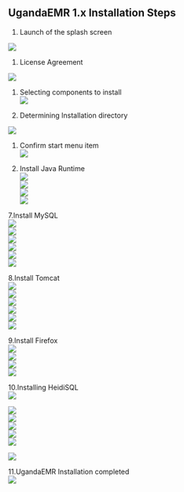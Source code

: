 ## UgandaEMR 1.x Installation Steps

1. Launch of the splash screen

![](/images/installer/splash.jpg)

1. License Agreement

![](/images/installer/1.2-agreement.jpg)

1. Selecting components to install  
   ![](/images/installer/1.3-components.jpg)

2. Determining Installation directory

![](/images/installer/1.4-location.jpg)

1. Confirm start menu item  
   ![](/images/installer/1.5-shortcut.jpg)

2. Install Java Runtime  
   ![](/images/installer/2.1-inst-java.jpg)  
   ![](/images/installer/2.3-java.jpg)  
   ![](/images/installer/2.4-java-2.jpg)  
   ![](/images/installer/2.5-inst-java-complete.jpg)

7.Install MySQL  
![](/images/installer/3.1-mysql-configure.jpg)  
![](/images/installer/3.2-standard.jpg)  
![](/images/installer/3.3-comd1.jpg)  
![](/images/installer/3.4-password-for-root.jpg)  
![](/images/installer/3.5-execute.jpg)  
![](/images/installer/3.6-mysql-finished.jpg)

8.Install Tomcat  
![](/images/installer/4.1-tomcat-installation.jpg)  
![](/images/installer/4.2-tomcat-agree.jpg)  
![](/images/installer/4.3-java-directory.jpg)  
![](/images/installer/4.4-tomcat-componets.jpg)  
![](/images/installer/4.5-configure-tomccat.jpg)  
![](/images/installer/4.7-tomcat-complete.jpg)

9.Install Firefox  
![](/images/installer/5.3-fire-fox-inst.jpg)  
![](/images/installer/5.4-fire-standard.jpg)  
![](/images/installer/5.5-fire-fox-directory.jpg)  
![](/images/installer/5.1-fire.jpg)

10.Installing HeidiSQL  
![](/images/installer/1.1heidisql.PNG)

![](/images/installer/1.2heidisql.PNG)  
![](/images/installer/1.3heidisql.PNG)  
![](/images/installer/1.4heidisql.PNG)  
![](/images/installer/1.5heidisql.PNG)  
![](/images/installer/1.6heidisql.PNG)

![](/images/installer/1.7heidisql.PNG)

11.UgandaEMR Installation completed  
![](/images/installer/6.0-complete-installation.jpg)

